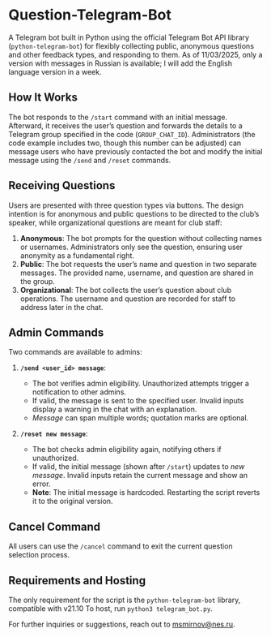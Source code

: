 # Question-Telegram-Bot  
A Telegram bot built in Python using the official Telegram Bot API library (`python-telegram-bot`) for flexibly collecting public, anonymous questions and other feedback types, and responding to them. As of 11/03/2025, only a version with messages in Russian is available; I will add the English language version in a week.

## How It Works  
The bot responds to the `/start` command with an initial message. Afterward, it receives the user’s question and forwards the details to a Telegram group specified in the code (`GROUP_CHAT_ID`). Administrators (the code example includes two, though this number can be adjusted) can message users who have previously contacted the bot and modify the initial message using the `/send` and `/reset` commands.

## Receiving Questions  
Users are presented with three question types via buttons. The design intention is for anonymous and public questions to be directed to the club’s speaker, while organizational questions are meant for club staff:  
1. **Anonymous**: The bot prompts for the question without collecting names or usernames. Administrators only see the question, ensuring user anonymity as a fundamental right.  
2. **Public**: The bot requests the user’s name and question in two separate messages. The provided name, username, and question are shared in the group.  
3. **Organizational**: The bot collects the user’s question about club operations. The username and question are recorded for staff to address later in the chat.  

## Admin Commands  
Two commands are available to admins:  
1. **`/send <user_id> message`**:  
   - The bot verifies admin eligibility. Unauthorized attempts trigger a notification to other admins.  
   - If valid, the message is sent to the specified user. Invalid inputs display a warning in the chat with an explanation.  
   - *Message* can span multiple words; quotation marks are optional.  

2. **`/reset new message`**:  
   - The bot checks admin eligibility again, notifying others if unauthorized.  
   - If valid, the initial message (shown after `/start`) updates to *new message*. Invalid inputs retain the current message and show an error.  
   - **Note**: The initial message is hardcoded. Restarting the script reverts it to the original version.  

## Cancel Command
All users can use the `/cancel` command to exit the current question selection process.

## Requirements and Hosting
The only requirement for the script is the `python-telegram-bot` library, compatible with v21.10 To host, run `python3 telegram_bot.py`.

For further inquiries or suggestions, reach out to msmirnov@nes.ru.
